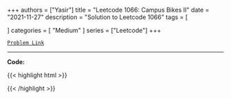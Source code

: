 
+++
authors = ["Yasir"]
title = "Leetcode 1066: Campus Bikes II"
date = "2021-11-27"
description = "Solution to Leetcode 1066"
tags = [
    
]
categories = [
    "Medium"
]
series = ["Leetcode"]
+++



[`Problem Link`](https://leetcode.com/problems/campus-bikes-ii/description/)

---

**Code:**

{{< highlight html >}}

{{< /highlight >}}

